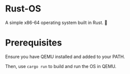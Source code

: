 # Rust-OS
A simple x86-64 operating system built in Rust. 🦀

# Prerequisites
Ensure you have QEMU installed and added to your PATH.

Then, use `cargo run` to build and run the OS in QEMU.
